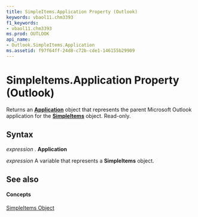 ```yaml
---
title: SimpleItems.Application Property (Outlook)
keywords: vbaol11.chm3393
f1_keywords:
- vbaol11.chm3393
ms.prod: OUTLOOK
api_name:
- Outlook.SimpleItems.Application
ms.assetid: f97f64ff-24d8-c72b-cde1-146155b29909
---
```



# SimpleItems.Application Property (Outlook)

Returns an  **[Application](application-object-outlook.md)** object that represents the parent Microsoft Outlook application for the **[SimpleItems](simpleitems-object-outlook.md)** object. Read-only.


## Syntax

 _expression_ . **Application**

 _expression_ A variable that represents a **SimpleItems** object.


## See also


#### Concepts


[SimpleItems Object](simpleitems-object-outlook.md)

